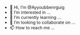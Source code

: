 - 👋 Hi, I’m @Ayyoubbenrguig
- 👀 I’m interested in ...
- 🌱 I’m currently learning ...
- 💞️ I’m looking to collaborate on ...
- 📫 How to reach me ...

<!---
Ayyoubbenrguig/Ayyoubbenrguig is a ✨ special ✨ repository because its `README.md` (this file) appears on your GitHub profile.
You can click the Preview link to take a look at your changes.
--->
